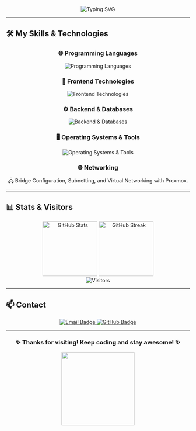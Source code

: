 <div align="center">
  <img src="https://readme-typing-svg.demolab.com?font=Fira+Code&size=30&pause=1000&color=F700FF&center=true&vCenter=true&width=800&lines=Hi+there,+I'm+Darc22+%F0%9F%91%8B;A+Passionate+Developer+%F0%9F%92%BB;Building+Cool+Things+%F0%9F%9A%80;Exploring+the+Universe+of+Code+%E2%AD%90" alt="Typing SVG" />
</div>

---

## 🛠️ **My Skills & Technologies**

<div align="center">

### 🌐 **Programming Languages**
  <img src="https://skillicons.dev/icons?i=python,c,cpp,cs,bash,php,js,sql" alt="Programming Languages" /><br>

### 🎨 **Frontend Technologies**
  <img src="https://skillicons.dev/icons?i=html,css,bootstrap,tailwind,react" alt="Frontend Technologies" /><br>

### ⚙️ **Backend & Databases**
  <img src="https://skillicons.dev/icons?i=nodejs,mysql,mongodb" alt="Backend & Databases" /><br>

### 🖥️ **Operating Systems & Tools**
  <img src="https://skillicons.dev/icons?i=linux,ubuntu,windows,git,github,gitlab,proxmox" alt="Operating Systems & Tools" /><br>

### 🌐 **Networking**
  🖧 Bridge Configuration, Subnetting, and Virtual Networking with Proxmox.
</div>

---

## 📊 **Stats & Visitors**

<div align="center">
  <img src="https://github-readme-stats.vercel.app/api?username=Darc22&show_icons=true&theme=radical" alt="GitHub Stats" height="150px" />
  <img src="https://github-readme-streak-stats.herokuapp.com/?user=Darc22&theme=radical" alt="GitHub Streak" height="150px" />
</div>

<div align="center">
  <img src="https://visitor-badge.laobi.icu/badge?page_id=Darc22.Darc22" alt="Visitors" />
</div>

---

## 📫 **Contact**

<div align="center">
  <a href="mailto:darc@dnc.software">
    <img src="https://img.shields.io/badge/Email-darc@dnc.software-blue?style=for-the-badge&logo=gmail&logoColor=white" alt="Email Badge">
  </a>
  <a href="https://github.com/Darc22">
    <img src="https://img.shields.io/badge/GitHub-Darc22-black?style=for-the-badge&logo=github&logoColor=white" alt="GitHub Badge">
  </a>
</div>

---

<div align="center">
  <h3>✨ Thanks for visiting! Keep coding and stay awesome! ✨</h3>
  <img src="https://media.giphy.com/media/l0MYt5jPR6QX5pnqM/giphy.gif" width="200">
</div>
